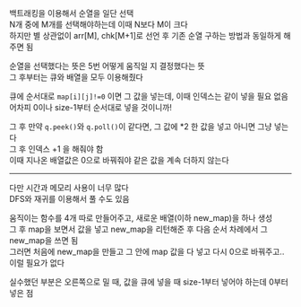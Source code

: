 백트래킹을 이용해서 순열을 일단 선택</br>
N개 중에 M개를 선택해야하는데 이때 N보다 M이 크다</br>
하지만 별 상관없이 arr[M], chk[M+1]로 선언 후 기존 순열 구하는 방법과 동일하게 해주면 됨

순열을 선택했다는 뜻은 5번 어떻게 움직일 지 결정했다는 뜻</br>
그 후부터는 큐와 배열을 모두 이용해줬다

큐에 순서대로 `map[i][j]!=0` 이면 그 값을 넣는데, 이때 인덱스는 같이 넣을 필요 없음</br>
어차피 0이나 size-1부터 순서대로 넣을 것이니까!

그 후 만약 `q.peek()`와 `q.poll()`이 같다면, 그 값에 *2 한 값을 넣고 아니면 그냥 넣는다</br>
그 후 인덱스 +1 을 해줘야 함</br>
이때 지나온 배열값은 0으로 바꿔줘야 같은 값을 계속 더하지 않는다


***
다만 시간과 메모리 사용이 너무 많다</br>
DFS와 재귀를 이용해서 풀 수도 있음

움직이는 함수를 4개 따로 만들어주고, 새로운 배열(이하 new_map)을 하나 생성</br>
그 후 map을 보면서 값을 넣고 new_map을 리턴해준 후 다음 순서 차례에서 그 new_map을 쓰면 됨</br>
그러면 처음에 new_map을 만들고 그 안에 map 값을 다 넣고 다시 0으로 바꿔주고.. 이럴 필요가 없다

실수했던 부분은 오른쪽으로 밀 때, 값을 큐에 넣을 때 size-1부터 넣어야 하는데 0부터 넣은 점
